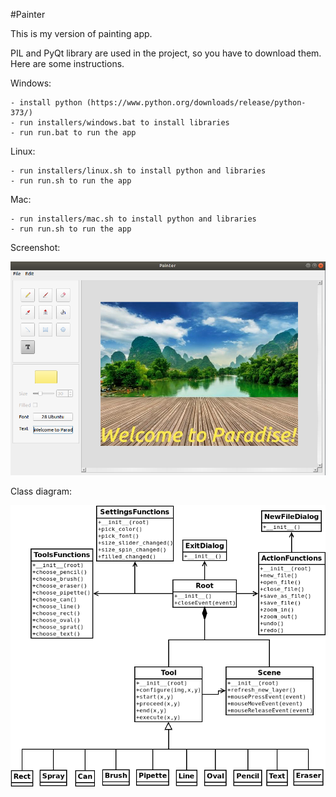 #Painter

This is my version of painting app.

PIL and PyQt library are used in the project, so you have to download them. 
Here are some instructions.

Windows:

	- install python (https://www.python.org/downloads/release/python-373/)
	- run installers/windows.bat to install libraries
	- run run.bat to run the app

Linux:

	- run installers/linux.sh to install python and libraries
	- run run.sh to run the app

Mac:

	- run installers/mac.sh to install python and libraries
	- run run.sh to run the app


Screenshot:

![alt text](screenshot.png) 


Class diagram:

![alt text](diagrams/painter.png) 
